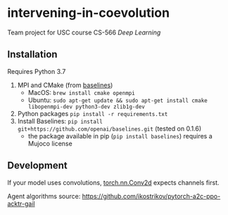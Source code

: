 # intervening-in-coevolution

Team project for USC course CS-566 _Deep Learning_

## Installation

Requires Python 3.7

1. MPI and CMake (from [baselines](https://github.com/openai/baselines))
    - MacOS: `brew install cmake openmpi`
    - Ubuntu: `sudo apt-get update && sudo apt-get install cmake libopenmpi-dev python3-dev zlib1g-dev`
2. Python packages `pip install -r requirements.txt`
2. Install Baselines: `pip install git+https://github.com/openai/baselines.git` (tested on 0.1.6)
    - the package available in pip (`pip install baselines`) requires a Mujoco license


## Development

If your model uses convolutions, [torch.nn.Conv2d](https://pytorch.org/docs/stable/nn.html#conv2d) expects channels first.

Agent algorithms source: https://github.com/ikostrikov/pytorch-a2c-ppo-acktr-gail
